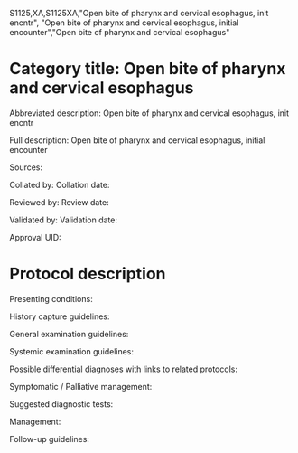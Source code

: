 S1125,XA,S1125XA,"Open bite of pharynx and cervical esophagus, init encntr", "Open bite of pharynx and cervical esophagus, initial encounter","Open bite of pharynx and cervical esophagus"
# Category title: Open bite of pharynx and cervical esophagus

Abbreviated description: Open bite of pharynx and cervical esophagus, init encntr

Full description: Open bite of pharynx and cervical esophagus, initial encounter

Sources:

Collated by:
Collation date:

Reviewed by:
Review date:

Validated by:
Validation date:

Approval UID:

# Protocol description

Presenting conditions:

History capture guidelines:

General examination guidelines:

Systemic examination guidelines:

Possible differential diagnoses with links to related protocols:

Symptomatic / Palliative management:

Suggested diagnostic tests:

Management:

Follow-up guidelines:
